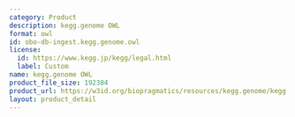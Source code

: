 ```yaml
---
category: Product
description: kegg.genome OWL
format: owl
id: obo-db-ingest.kegg.genome.owl
license:
  id: https://www.kegg.jp/kegg/legal.html
  label: Custom
name: kegg.genome OWL
product_file_size: 192384
product_url: https://w3id.org/biopragmatics/resources/kegg.genome/kegg.genome.owl
layout: product_detail
---
```

